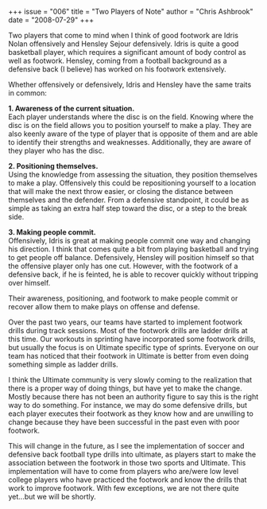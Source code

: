 +++
issue = "006"
title = "Two Players of Note"
author = "Chris Ashbrook"
date = "2008-07-29"
+++

Two players that come to mind when I think of good footwork are Idris Nolan
offensively and Hensley Sejour defensively. Idris is quite a good basketball
player, which requires a significant amount of body control as well as
footwork. Hensley, coming from a football background as a defensive back (I
believe) has worked on his footwork extensively.  
  
Whether offensively or defensively, Idris and Hensley have the same traits in
common:  
  
**1\. Awareness of the current situation.**  
Each player understands where the disc is on the field. Knowing where the disc
is on the field allows you to position yourself to make a play. They are also
keenly aware of the type of player that is opposite of them and are able to
identify their strengths and weaknesses. Additionally, they are aware of they
player who has the disc.  
  
**2\. Positioning themselves.**  
Using the knowledge from assessing the situation, they position themselves to
make a play. Offensively this could be repositioning yourself to a location
that will make the next throw easier, or closing the distance between
themselves and the defender. From a defensive standpoint, it could be as
simple as taking an extra half step toward the disc, or a step to the break
side.  
  
**3\. Making people commit.**  
Offensively, Idris is great at making people commit one way and changing his
direction. I think that comes quite a bit from playing basketball and trying
to get people off balance. Defensively, Hensley will position himself so that
the offensive player only has one cut. However, with the footwork of a
defensive back, if he is feinted, he is able to recover quickly without
tripping over himself.  
  
Their awareness, positioning, and footwork to make people commit or recover
allow them to make plays on offense and defense.  
  
Over the past two years, our teams have started to implement footwork drills
during track sessions. Most of the footwork drills are ladder drills at this
time. Our workouts in sprinting have incorporated some footwork drills, but
usually the focus is on Ultimate specific type of sprints. Everyone on our
team has noticed that their footwork in Ultimate is better from even doing
something simple as ladder drills.  
  
I think the Ultimate community is very slowly coming to the realization that
there is a proper way of doing things, but have yet to make the change. Mostly
because there has not been an authority figure to say this is the right way to
do something. For instance, we may do some defensive drills, but each player
executes their footwork as they know how and are unwilling to change because
they have been successful in the past even with poor footwork.  
  
This will change in the future, as I see the implementation of soccer and
defensive back football type drills into ultimate, as players start to make
the association between the footwork in those two sports and Ultimate. This
implementation will have to come from players who are/were low level college
players who have practiced the footwork and know the drills that work to
improve footwork. With few exceptions, we are not there quite yet...but we
will be shortly.

